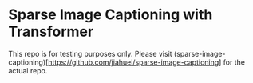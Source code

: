 # Sparse Image Captioning with Transformer

This repo is for testing purposes only. Please visit (sparse-image-captioning)[https://github.com/jiahuei/sparse-image-captioning] for the actual repo.


